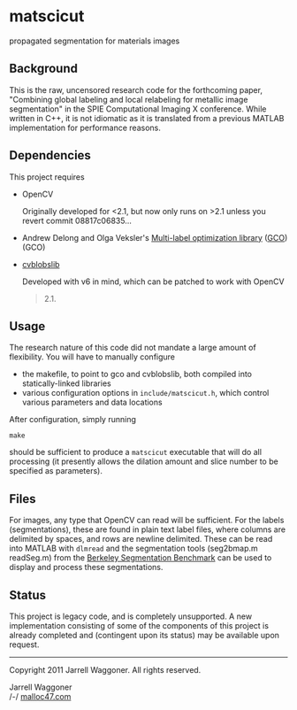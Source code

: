 # matscicut
propagated segmentation for materials images

## Background

This is the raw, uncensored research code for the forthcoming paper,
"Combining global labeling and local relabeling for metallic image
segmentation" in the SPIE Computational Imaging X conference. While
written in C++, it is not idiomatic as it is translated from a
previous MATLAB implementation for performance reasons.

## Dependencies

This project requires 

* OpenCV

  Originally developed for <2.1, but now only runs on >2.1 unless you
  revert commit 08817c06835...
  
* Andrew Delong and Olga Veksler's
[Multi-label optimization library](http://vision.csd.uwo.ca/code/)
([GCO](http://vision.csd.uwo.ca/code/gco-v3.0.zip)) (GCO)

* [cvblobslib](http://opencv.willowgarage.com/wiki/cvBlobsLib) 

  Developed with v6 in mind, which can be patched to work with OpenCV
  > 2.1.

## Usage

The research nature of this code did not mandate a large amount of
flexibility. You will have to manually configure
* the makefile, to point to gco and cvblobslib, both compiled into
  statically-linked libraries
* various configuration options in `include/matscicut.h`, which
  control various parameters and data locations

After configuration, simply running

	make
	
should be sufficient to produce a `matscicut` executable that will do
all processing (it presently allows the dilation amount and slice
number to be specified as parameters).

## Files

For images, any type that OpenCV can read will be sufficient. For the
labels (segmentations), these are found in plain text label files,
where columns are delimited by spaces, and rows are newline
delimited. These can be read into MATLAB with `dlmread` and the
segmentation tools (seg2bmap.m readSeg.m) from the
[Berkeley Segmentation Benchmark](http://www.eecs.berkeley.edu/Research/Projects/CS/vision/bsds/)
can be used to display and process these segmentations.

## Status

This project is legacy code, and is completely unsupported. A new
implementation consisting of some of the components of this project is
already completed and (contingent upon its status) may be available
upon request.

---

Copyright 2011 Jarrell Waggoner. All rights reserved.

Jarrell Waggoner  
/-/ [malloc47.com](http://www.malloc47.com)
